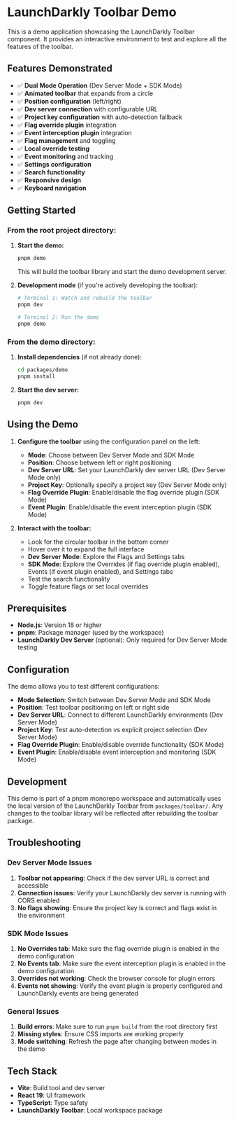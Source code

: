 # LaunchDarkly Toolbar Demo

This is a demo application showcasing the LaunchDarkly Toolbar component. It provides an interactive environment to test and explore all the features of the toolbar.

## Features Demonstrated

- ✅ **Dual Mode Operation** (Dev Server Mode + SDK Mode)
- ✅ **Animated toolbar** that expands from a circle
- ✅ **Position configuration** (left/right)
- ✅ **Dev server connection** with configurable URL
- ✅ **Project key configuration** with auto-detection fallback
- ✅ **Flag override plugin** integration
- ✅ **Event interception plugin** integration
- ✅ **Flag management** and toggling
- ✅ **Local override testing**
- ✅ **Event monitoring** and tracking
- ✅ **Settings configuration**
- ✅ **Search functionality**
- ✅ **Responsive design**
- ✅ **Keyboard navigation**

## Getting Started

### From the root project directory:

1. **Start the demo:**

   ```bash
   pnpm demo
   ```

   This will build the toolbar library and start the demo development server.

2. **Development mode** (if you're actively developing the toolbar):

   ```bash
   # Terminal 1: Watch and rebuild the toolbar
   pnpm dev

   # Terminal 2: Run the demo
   pnpm demo
   ```

### From the demo directory:

1. **Install dependencies** (if not already done):

   ```bash
   cd packages/demo
   pnpm install
   ```

2. **Start the dev server:**
   ```bash
   pnpm dev
   ```

## Using the Demo

1. **Configure the toolbar** using the configuration panel on the left:
   - **Mode**: Choose between Dev Server Mode and SDK Mode
   - **Position**: Choose between left or right positioning
   - **Dev Server URL**: Set your LaunchDarkly dev server URL (Dev Server Mode only)
   - **Project Key**: Optionally specify a project key (Dev Server Mode only)
   - **Flag Override Plugin**: Enable/disable the flag override plugin (SDK Mode)
   - **Event Plugin**: Enable/disable the event interception plugin (SDK Mode)

2. **Interact with the toolbar:**
   - Look for the circular toolbar in the bottom corner
   - Hover over it to expand the full interface
   - **Dev Server Mode**: Explore the Flags and Settings tabs
   - **SDK Mode**: Explore the Overrides (if flag override plugin enabled), Events (if event plugin enabled), and Settings tabs
   - Test the search functionality
   - Toggle feature flags or set local overrides

## Prerequisites

- **Node.js**: Version 18 or higher
- **pnpm**: Package manager (used by the workspace)
- **LaunchDarkly Dev Server** (optional): Only required for Dev Server Mode testing

## Configuration

The demo allows you to test different configurations:

- **Mode Selection**: Switch between Dev Server Mode and SDK Mode
- **Position**: Test toolbar positioning on left or right side
- **Dev Server URL**: Connect to different LaunchDarkly environments (Dev Server Mode)
- **Project Key**: Test auto-detection vs explicit project selection (Dev Server Mode)
- **Flag Override Plugin**: Enable/disable override functionality (SDK Mode)
- **Event Plugin**: Enable/disable event interception and monitoring (SDK Mode)

## Development

This demo is part of a pnpm monorepo workspace and automatically uses the local version of the LaunchDarkly Toolbar from `packages/toolbar/`. Any changes to the toolbar library will be reflected after rebuilding the toolbar package.

## Troubleshooting

### Dev Server Mode Issues

1. **Toolbar not appearing**: Check if the dev server URL is correct and accessible
2. **Connection issues**: Verify your LaunchDarkly dev server is running with CORS enabled
3. **No flags showing**: Ensure the project key is correct and flags exist in the environment

### SDK Mode Issues

1. **No Overrides tab**: Make sure the flag override plugin is enabled in the demo configuration
2. **No Events tab**: Make sure the event interception plugin is enabled in the demo configuration
3. **Overrides not working**: Check the browser console for plugin errors
4. **Events not showing**: Verify the event plugin is properly configured and LaunchDarkly events are being generated

### General Issues

1. **Build errors**: Make sure to run `pnpm build` from the root directory first
2. **Missing styles**: Ensure CSS imports are working properly
3. **Mode switching**: Refresh the page after changing between modes in the demo

## Tech Stack

- **Vite**: Build tool and dev server
- **React 19**: UI framework
- **TypeScript**: Type safety
- **LaunchDarkly Toolbar**: Local workspace package
